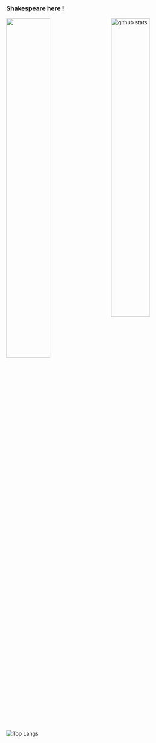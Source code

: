 ### Shakespeare here ! 

<!--
**Shakespeared101/Shakespeared101** is a ✨ _special_ ✨ repository because its `README.md` (this file) appears on your GitHub profile.

Here are some ideas to get you started:

- 🔭 I’m currently working on ...
- 🌱 I’m currently learning ...
- 👯 I’m looking to collaborate on ...
- 🤔 I’m looking for help with ...
- 💬 Ask me about ...
- 📫 How to reach me: ...
- 😄 Pronouns: ...
- ⚡ Fun fact: ...
-->

<img src="https://github-readme-stats.vercel.app/api?username=Shakespeared101&show_icons=true&theme=gotham" alt="github stats" width="45%" align="right"/>

<img src="https://github-readme-streak-stats.herokuapp.com/?user=Shakespeared101&theme=dark" width="48%" >

![Top Langs](https://github-readme-stats.vercel.app/api/top-langs/?username=Shakespeared101&layout=compact)



